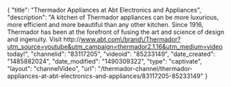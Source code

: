 {
    "title": "Thermador Appliances at Abt Electronics and Appliances",
    "description": "A kitchen of Thermador appliances can be more luxurious, more efficient and more beautiful than any other kitchen. Since 1916, Thermador has been at the forefront of fusing the art and science of design and ingenuity. Visit http:\/\/www.abt.com\/brand\/Thermador?utm_source=youtube&utm_campaign=thermador2.1.16&utm_medium=video today!",
    "channelid": "83117205",
    "videoid": "85233149",
    "date_created": "1485882024",
    "date_modified": "1490309322",
    "type": "captivate",
    "layout": "channelVideo",
    "url": "\/thermador-channel\/thermador-appliances-at-abt-electronics-and-appliances\/83117205-85233149"
}